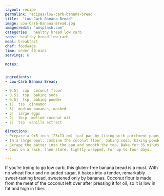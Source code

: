 ```yaml
---
layout: recipe
permalink: recipes/low-carb-banana-bread
title:  "Low-Carb Banana Bread"
image: Low-Carb-Banana-Bread.jpg
imagecredit: "unsplash.com"
categories:  healthy bread low carb
tags:  healthy bread low carb
meal: breakfast
chef: foodwage
time: under 40 mins
servings: 6

notes:


ingredients:
- Low-Carb Banana Bread:

- 0.5|  cup  coconut flour
- 0.5|  tsp  baking soda
- 0.5|  tsp  baking powder
- 1|  tsp  cinnamon
- 3|  medium bananas, mashed
- 3|  large eggs
- 2|  tbsp  melted coconut oil
- 2|  tsp  vanilla extract

directions:
- Prepare a 9x5-inch (23x13 cm) loaf pan by lining with parchment paper. Preheat the oven to 350ºF (175ºC).
- In a large bowl, combine the coconut flour, baking soda, baking powder and cinnamon. Whisk to combine. In a medium bowl, whisk the eggs. Add the mashed banana, mixing until smooth, then whisk in the coconut oil and vanilla. Add the banana mixture to the flour mixture, stirring until well mixed.
- Scrape the batter into the pan and smooth the top. Bake for 35 minutes or until a toothpick inserted in the center of the loaf comes out clean.
- Cool on a rack, then store, tightly wrapped, for up to four days.

---
```


If you’re trying to go low carb, this gluten-free banana bread is a must. With no wheat flour and no added sugar, it bakes into a tender, remarkably sweet-tasting bread, sweetened only by bananas. Coconut flour is made from the meat of the coconut left over after pressing it for oil, so it is low in fat and high in fiber.